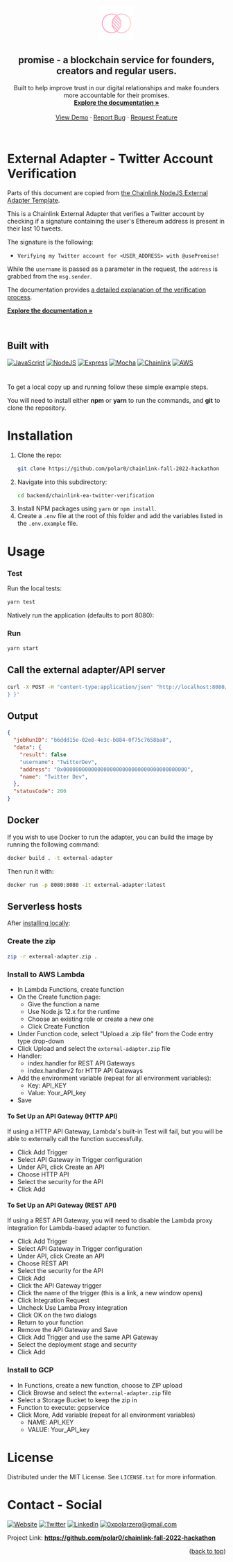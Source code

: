 <a name="readme-top"></a>

<!-- PROJECT LOGO -->
<br />
<div align="center">
  <a href="https://github.com/polar0/chainlink-fall-2022-hackathon">
    <img src="../../resources/asset/logo.svg" alt="Logo" width="80" height="80">
  </a>

<h2 align="center"><b>promise</b> - a blockchain service for founders, creators and regular users.</h3>

  <p align="center">
    Built to help improve trust in our digital relationships and make founders more accountable for their promises.
    <br />
    <a href="https://docs.usepromise.xyz/"><strong>Explore the documentation »</strong></a>
    <br /><br />
    <a href="https://usepromise.xyz/">View Demo</a>
    ·
    <a href="https://github.com/polar0/chainlink-fall-2022-hackathon/tree/main/backend/chainlink-ea-twitter-verification/issues">Report Bug</a>
    ·
    <a href="https://github.com/polar0/chainlink-fall-2022-hackathon/tree/main/backend/chainlink-ea-twitter-verification/issues">Request Feature</a>
  </p>
</div>

<br />

<!-- ABOUT THE PROJECT -->

# External Adapter - Twitter Account Verification

Parts of this document are copied from <a href='https://github.com/thodges-gh/CL-EA-NodeJS-Template'>the Chainlink NodeJS External Adapter Template</a>.

This is a Chainlink External Adapter that verifies a Twitter account by checking if a signature containing the user's Ethereum address is present in their last 10 tweets.

The signature is the following:

- `Verifying my Twitter account for <USER_ADDRESS> with @usePromise!`

While the `username` is passed as a parameter in the request, the `address` is grabbed from the `msg.sender`.

The documentation provides <a href='https://docs.usepromise.xyz/chainlink-external-adapters/twitter-account-verification'>a detailed explanation of the verification process</a>.

<a href="https://docs.usepromise.xyz/"><strong>Explore the documentation »</strong></a>

<br />

## Built with

[![JavaScript]](https://developer.mozilla.org/fr/docs/Web/JavaScript)
[![NodeJS]](https://nodejs.org/en/)
[![Express]](https://expressjs.com/)
[![Mocha]](https://mochajs.org/)
[![Chainlink]](https://chain.link/)
[![AWS]](https://aws.amazon.com/fr/lambda/)

<!-- GETTING STARTED -->

<!----><a id="testing"></a>

#

<p>To get a local copy up and running follow these simple example steps.</p>
<p>You will need to install either <strong>npm</strong> or <strong>yarn</strong> to run the commands, and <strong>git</strong> to clone the repository.</p>

# Installation

1. Clone the repo:
   ```sh
   git clone https://github.com/polar0/chainlink-fall-2022-hackathon
   ```
2. Navigate into this subdirectory:
   ```sh
   cd backend/chainlink-ea-twitter-verification
   ```
3. Install NPM packages using `yarn` or `npm install`.
4. Create a `.env` file at the root of this folder and add the variables listed in the `.env.example` file.

# Usage

### Test

Run the local tests:

```bash
yarn test
```

Natively run the application (defaults to port 8080):

### Run

```bash
yarn start
```

## Call the external adapter/API server

```bash
curl -X POST -H "content-type:application/json" "http://localhost:8080/" --data '{ "id": 0, "data": { "username": "TwitterDev", "address": "0x0000000000000000000000000000000000000000"
} }'
```

## Output

```json
{
  "jobRunID": "b6ddd15e-02e8-4e3c-b884-0f75c7658ba8",
  "data": {
    "result": false
    "username": "TwitterDev",
    "address": "0x0000000000000000000000000000000000000000",
    "name": "Twitter Dev",
  },
  "statusCode": 200
}
```

## Docker

If you wish to use Docker to run the adapter, you can build the image by running the following command:

```bash
docker build . -t external-adapter
```

Then run it with:

```bash
docker run -p 8080:8080 -it external-adapter:latest
```

## Serverless hosts

After [installing locally](#install-locally):

### Create the zip

```bash
zip -r external-adapter.zip .
```

### Install to AWS Lambda

- In Lambda Functions, create function
- On the Create function page:
  - Give the function a name
  - Use Node.js 12.x for the runtime
  - Choose an existing role or create a new one
  - Click Create Function
- Under Function code, select "Upload a .zip file" from the Code entry type drop-down
- Click Upload and select the `external-adapter.zip` file
- Handler:
  - index.handler for REST API Gateways
  - index.handlerv2 for HTTP API Gateways
- Add the environment variable (repeat for all environment variables):
  - Key: API_KEY
  - Value: Your_API_key
- Save

#### To Set Up an API Gateway (HTTP API)

If using a HTTP API Gateway, Lambda's built-in Test will fail, but you will be able to externally call the function successfully.

- Click Add Trigger
- Select API Gateway in Trigger configuration
- Under API, click Create an API
- Choose HTTP API
- Select the security for the API
- Click Add

#### To Set Up an API Gateway (REST API)

If using a REST API Gateway, you will need to disable the Lambda proxy integration for Lambda-based adapter to function.

- Click Add Trigger
- Select API Gateway in Trigger configuration
- Under API, click Create an API
- Choose REST API
- Select the security for the API
- Click Add
- Click the API Gateway trigger
- Click the name of the trigger (this is a link, a new window opens)
- Click Integration Request
- Uncheck Use Lamba Proxy integration
- Click OK on the two dialogs
- Return to your function
- Remove the API Gateway and Save
- Click Add Trigger and use the same API Gateway
- Select the deployment stage and security
- Click Add

### Install to GCP

- In Functions, create a new function, choose to ZIP upload
- Click Browse and select the `external-adapter.zip` file
- Select a Storage Bucket to keep the zip in
- Function to execute: gcpservice
- Click More, Add variable (repeat for all environment variables)
  - NAME: API_KEY
  - VALUE: Your_API_key

# License

Distributed under the MIT License. See `LICENSE.txt` for more information.

<!----><a id="contact"></a>

# Contact - Social

[![Website][website]](https://polarzero.xyz/)
[![Twitter][twitter]](https://twitter.com/0xpolarzero/)
[![LinkedIn][linkedin]](https://www.linkedin.com/in/antton-lepretre/)
[![0xpolarzero@gmail.com][email]](mailto:0xpolarzero@gmail.com)

Project Link: <strong><a href="https://github.com/polar0/chainlink-fall-2022-hackathon">https://github.com/polar0/chainlink-fall-2022-hackathon</a></strong>

<p align="right">(<a href="#readme-top">back to top</a>)</p>

<!-- MARKDOWN LINKS & IMAGES -->
<!-- https://www.markdownguide.org/basic-syntax/#reference-style-links -->

[website]: https://img.shields.io/badge/website-000000?style=for-the-badge&logo=About.me&logoColor=white
[twitter]: https://img.shields.io/badge/Twitter-1DA1F2?style=for-the-badge&logo=twitter&logoColor=white
[linkedin]: https://img.shields.io/badge/LinkedIn-0077B5?style=for-the-badge&logo=linkedin&logoColor=white
[email]: https://img.shields.io/badge/0xpolarzero@gmail.com-D14836?style=for-the-badge&logo=gmail&logoColor=white
[chainlink]: https://img.shields.io/badge/Chainlink-375BD2.svg?style=for-the-badge&logo=Chainlink&logoColor=white
[javascript]: https://img.shields.io/badge/JavaScript-F7DF1E.svg?style=for-the-badge&logo=JavaScript&logoColor=black
[nodejs]: https://img.shields.io/badge/Node.js-339933.svg?style=for-the-badge&logo=nodedotjs&logoColor=white
[aws]: https://img.shields.io/badge/AWS%20Lambda-FF9900.svg?style=for-the-badge&logo=AWS-Lambda&logoColor=white
[express]: https://img.shields.io/badge/Express-000000.svg?style=for-the-badge&logo=Express&logoColor=white
[mocha]: https://img.shields.io/badge/Mocha-8D6748.svg?style=for-the-badge&logo=Mocha&logoColor=white
